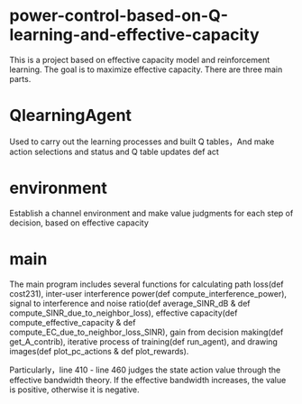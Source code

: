 # power-control-based-on-Q-learning-and-effective-capacity

This is a project based on effective capacity model and reinforcement learning.
The goal is to maximize effective capacity.
There are three main parts.

# QlearningAgent

Used to carry out the learning processes and built Q tables，And make action selections and status and Q table updates
    def act
    
# environment

Establish a channel environment and make value judgments for each step of decision, based on effective capacity

# main

The main program includes several functions for calculating path loss(def cost231), inter-user interference power(def compute_interference_power), signal to interference and noise ratio(def average_SINR_dB & def compute_SINR_due_to_neighbor_loss), effective capacity(def compute_effective_capacity & def compute_EC_due_to_neighbor_loss_SINR), gain from decision making(def get_A_contrib), iterative process of training(def run_agent), and drawing images(def plot_pc_actions & def plot_rewards).

Particularly，line 410 - line 460 judges the state action value through the effective bandwidth theory. If the effective bandwidth increases, the value is positive, otherwise it is negative.
